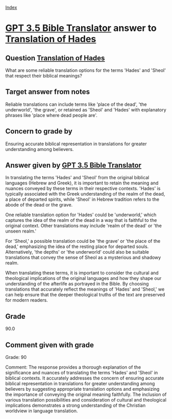 
[Index](../../index.md)
# [GPT 3.5 Bible Translator](../../answering_models/GPT_3.5_Bible_Translator.md) answer to [Translation of Hades](../../questions/Translation_of_Hades.md)

## Question [Translation of Hades](../../questions/Translation_of_Hades.md)
What are some reliable translation options for the terms 'Hades' and 'Sheol' that respect their biblical meanings?

## Target answer from notes
Reliable translations can include terms like 'place of the dead', 'the underworld', 'the grave', or retained as 'Sheol' and 'Hades' with explanatory phrases like 'place where dead people are'.

## Concern to grade by
Ensuring accurate biblical representation in translations for greater understanding among believers.

## Answer given by [GPT 3.5 Bible Translator](../../answering_models/GPT_3.5_Bible_Translator.md)
In translating the terms 'Hades' and 'Sheol' from the original biblical languages (Hebrew and Greek), it is important to retain the meaning and nuances conveyed by these terms in their respective contexts. 'Hades' is typically associated with the Greek understanding of the realm of the dead, a place of departed spirits, while 'Sheol' in Hebrew tradition refers to the abode of the dead or the grave.

One reliable translation option for 'Hades' could be 'underworld,' which captures the idea of the realm of the dead in a way that is faithful to the original context. Other translations may include 'realm of the dead' or 'the unseen realm.'

For 'Sheol,' a possible translation could be 'the grave' or 'the place of the dead,' emphasizing the idea of the resting place for departed souls. Alternatively, 'the depths' or 'the underworld' could also be suitable translations that convey the sense of Sheol as a mysterious and shadowy realm.

When translating these terms, it is important to consider the cultural and theological implications of the original languages and how they shape our understanding of the afterlife as portrayed in the Bible. By choosing translations that accurately reflect the meanings of 'Hades' and 'Sheol,' we can help ensure that the deeper theological truths of the text are preserved for modern readers.

## Grade
90.0

## Comment given with grade
Grade: 90

Comment: The response provides a thorough explanation of the significance and nuances of translating the terms 'Hades' and 'Sheol' in biblical contexts. It accurately addresses the concern of ensuring accurate biblical representation in translations for greater understanding among believers by suggesting appropriate translation options and emphasizing the importance of conveying the original meaning faithfully. The inclusion of various translation possibilities and consideration of cultural and theological implications demonstrates a strong understanding of the Christian worldview in language translation.
